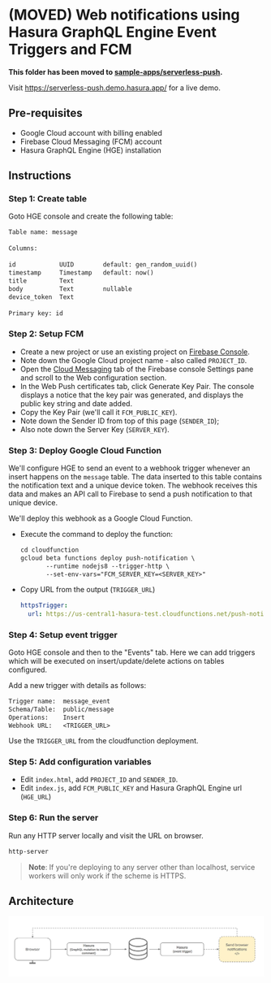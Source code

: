 # (MOVED) Web notifications using Hasura GraphQL Engine Event Triggers and FCM

**This folder has been moved to [sample-apps/serverless-push](../../sample-apps/serverless-push).**

Visit https://serverless-push.demo.hasura.app/ for a live demo.

## Pre-requisites

- Google Cloud account with billing enabled
- Firebase Cloud Messaging (FCM) account
- Hasura GraphQL Engine (HGE) installation

## Instructions

### Step 1: Create table

Goto HGE console and create the following table:

```
Table name: message

Columns:

id            UUID        default: gen_random_uuid()
timestamp     Timestamp   default: now()
title         Text
body          Text        nullable
device_token  Text

Primary key: id
```

### Step 2: Setup FCM

- Create a new project or use an existing project on [Firebase
  Console](https://console.firebase.google.com).
- Note down the Google Cloud project name - also called `PROJECT_ID`.
- Open the [Cloud
  Messaging](https://console.firebase.google.com/project/_/settings/cloudmessaging/)
  tab of the Firebase console Settings pane and scroll to the Web configuration
  section.
- In the Web Push certificates tab, click Generate Key Pair. The console
  displays a notice that the key pair was generated, and displays the public key
  string and date added. 
- Copy the Key Pair (we'll call it `FCM_PUBLIC_KEY`).
- Note down the Sender ID from top of this page (`SENDER_ID`);
- Also note down the Server Key (`SERVER_KEY`).

### Step 3: Deploy Google Cloud Function

We'll configure HGE to send an event to a webhook trigger whenever an insert
happens on the `message` table. The data inserted to this table contains the
notification text and a unique device token. The webhook receives this data and
makes an API call to Firebase to send a push notification to that unique device.

We'll deploy this webhook as a Google Cloud Function.

- Execute the command to deploy the function:
  ```
  cd cloudfunction
  gcloud beta functions deploy push-notification \
         --runtime nodejs8 --trigger-http \
         --set-env-vars="FCM_SERVER_KEY=<SERVER_KEY>"
  ```
- Copy URL from the output (`TRIGGER_URL`)
  ```yaml
  httpsTrigger:
    url: https://us-central1-hasura-test.cloudfunctions.net/push-notification
  ```

### Step 4: Setup event trigger

Goto HGE console and then to the "Events" tab. Here we can add triggers which
will be executed on insert/update/delete actions on tables configured.

Add a new trigger with details as follows:

```
Trigger name:  message_event
Schema/Table:  public/message
Operations:    Insert
Webhook URL:   <TRIGGER_URL>

```

Use the `TRIGGER_URL` from the cloudfunction deployment.

### Step 5: Add configuration variables

- Edit `index.html`, add `PROJECT_ID` and `SENDER_ID`.  
- Edit `index.js`, add `FCM_PUBLIC_KEY` and Hasura GraphQL Engine url (`HGE_URL`)

### Step 6: Run the server

Run any HTTP server locally and visit the URL on browser.

```bash
http-server
```

> **Note**: If you're deploying to any server other than localhost, service
workers will only work if the scheme is HTTPS.

## Architecture

![architecture diagram](arch.png)
